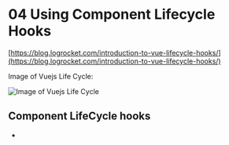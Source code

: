 # 04 Using Component Lifecycle Hooks

[https://blog.logrocket.com/introduction-to-vue-lifecycle-hooks/](https://blog.logrocket.com/introduction-to-vue-lifecycle-hooks/)

Image of Vuejs Life Cycle:

![Image of Vuejs Life Cycle](https://vuejs.org/images/lifecycle.png)

## Component LifeCycle hooks

- 
